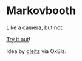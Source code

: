 # Markovbooth

Like a camera, but not.

[Try it out](http://booth.zappa.io/)!

Idea by [gleitz](https://github.com/gleitz) via OxBiz.
